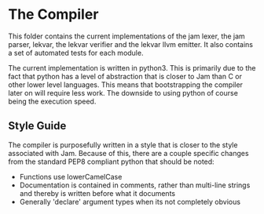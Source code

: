 # The Compiler

This folder contains the current implementations of the jam lexer, the jam
parser, lekvar, the lekvar verifier and the lekvar llvm emitter. It also
contains a set of automated tests for each module.

The current implementation is written in python3. This is primarily due to the
fact that python has a level of abstraction that is closer to Jam than C or
other lower level languages. This means that bootstrapping the compiler later on
will require less work. The downside to using python of course being the
execution speed.

## Style Guide

The compiler is purposefully written in a style that is closer to the style
associated with Jam. Because of this, there are a couple specific changes from
the standard PEP8 compliant python that should be noted:

* Functions use lowerCamelCase
* Documentation is contained in comments, rather than multi-line strings and
  thereby is written before what it documents
* Generally 'declare' argument types when its not completely obvious
